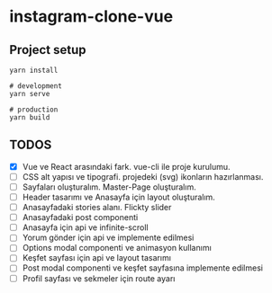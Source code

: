 # instagram-clone-vue

## Project setup
```
yarn install

# development
yarn serve

# production
yarn build
```

## TODOS

- [x] Vue ve React arasındaki fark. vue-cli ile proje kurulumu.
- [ ] CSS alt yapısı ve tipografi. projedeki (svg) ikonların hazırlanması.
- [ ] Sayfaları oluşturalım. Master-Page oluşturalım.
- [ ] Header tasarımı ve Anasayfa için layout oluşturalım.
- [ ] Anasayfadaki stories alanı. Flickty slider
- [ ] Anasayfadaki post componenti
- [ ] Anasayfa için api ve infinite-scroll
- [ ] Yorum gönder için api ve implemente edilmesi
- [ ] Options modal componenti ve animasyon kullanımı
- [ ] Keşfet sayfası için api ve layout tasarımı
- [ ] Post modal componenti ve keşfet sayfasına implemente edilmesi
- [ ] Profil sayfası ve sekmeler için route ayarı
